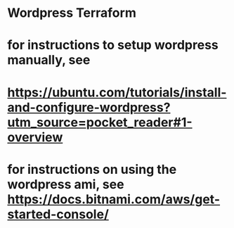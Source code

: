 # Wordpress Terraform

# for instructions to setup wordpress manually, see 
# https://ubuntu.com/tutorials/install-and-configure-wordpress?utm_source=pocket_reader#1-overview

# for instructions on using the wordpress ami, see https://docs.bitnami.com/aws/get-started-console/
